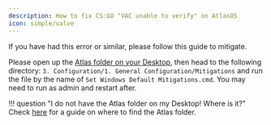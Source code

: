 ```yaml
---
description: How to fix CS:GO "VAC unable to verify" on AtlasOS
icon: simple/valve
---
```


If you have had this error or similar, please follow this guide to mitigate.

Please open up the [Atlas folder on your Desktop](file://C:/Users/default/Desktop/Atlas), then head to the following directory: `3. Configuration/1. General Configuration/Mitigations` and run the file by the name of `Set Windows Default Mitigations.cmd`. You may need to run as admin and restart after.

!!! question "I do not have the Atlas folder on my Desktop! Where is it?"
    Check [here](/troubleshooting/common-issues/atlas-folder-missing) for a guide on where to find the Atlas folder.